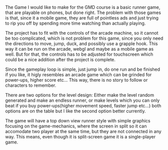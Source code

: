 The Game I would like to make for the GMD course is a basic runner game, that are playable on phones, but done right. The problem with those games is that, since it a mobile game, they are full of pointless ads and just trying to rip you off by spending more time watching than actually playing.

The project has to fit with the controls of the arcade machine, so it cannot be too complicated, which is not problem for this game, since you only need the directions to move, jump, duck, and possibly use a grapple hook.
This way it can be run on the arcade, webgl and maybe as a mobile game as well. But for that, the controls has to be adjusted for touchscreen which could be a nice addition after the project is complete.

Since the gameplay loop is simple, just jump in, do one run and be finished if you like, it higly resembles an arcade game which can be grinded for power-ups, higher score etc... This way, there is no story to follow or characters to remember.

There are two options for the level design: Either make the level random generated and make an endless runner, or make levels which you can only beat if you buy power-ups(higher movement speed, faster jump etc...) both options are on the table but I like the second option better currently.

The game will have a top down view runner style with simple graphics focusing on the game-mechanics, where the screen in split so it can accomodate two player at the same time, but they are not connected in any way. This means, even though it is split-screen game it is a single-player game.

